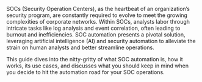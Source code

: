 SOCs (Security Operation Centers), as the heartbeat of an organization’s security program, are constantly required to evolve to meet the growing complexities of corporate networks. Within SOCs, analysts labor through intricate tasks like log analysis and event correlation, often leading to burnout and inefficiencies. SOC automation presents a pivotal solution, leveraging artificial intelligence (AI) and security automation to alleviate the strain on human analysts and better streamline operations.

This guide dives into the nitty-gritty of what SOC automation is, how it works, its use cases, and discusses what you should keep in mind when you decide to hit the automation road for your SOC operations. 

